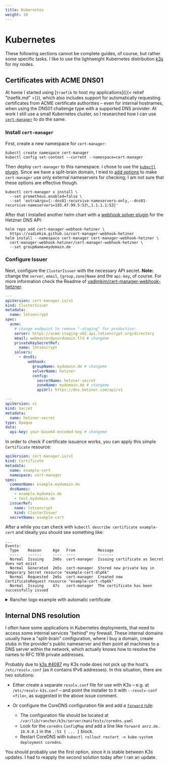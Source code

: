 ```yaml
---
title: Kubernetes
weight: 10
---
```


# Kubernetes

These following sections cannot be complete guides, of course, but rather some specific tasks. I like to use the lightweight Kubernetes distribution [k3s](https://k3s.io/) for my nodes.

## Certificates with ACME DNS01

At home I started using [`traefik` to host my applications]({{< relref "traefik.md" >}}), which also includes support for automatically requesting certificates from ACME certificate authorities – even for internal hostnames, when using the DNS01 challenge type with a supported DNS provider. At work I still use a small Kubernetes cluster, so I researched how I can use [`cert-manager`](https://cert-manager.io/) to do the same.

### Install `cert-manager`

First, create a new namespace for `cert-manager`:

    kubectl create namespace cert-manager
    kubectl config set-context --current --namespace=cert-manager

Then deploy `cert-manager` to this namespace. I chose to use the [`kubectl` plugin](https://cert-manager.io/docs/usage/kubectl-plugin/). Since we have a split-brain domain, I tried to [add options](https://cert-manager.io/docs/configuration/acme/dns01/#setting-nameservers-for-dns01-self-check) to make `cert-manager` use only external nameservers for checking; I am not sure that these options are effective though.

    kubectl cert-manager x install \
      --set prometheus.enabled=false \
      --set 'extraArgs={--dns01-recursive-nameservers-only,--dns01-recursive-nameservers=193.47.99.5:53\,1.1.1.1:53}'

After that I installed another helm chart with a [webhook solver plugin](https://github.com/vadimkim/cert-manager-webhook-hetzner) for the Hetzner DNS API:

    helm repo add cert-manager-webhook-hetzner \
      https://vadimkim.github.io/cert-manager-webhook-hetzner
    helm install --namespace cert-manager cert-manager-webhook-hetzner \
      cert-manager-webhook-hetzner/cert-manager-webhook-hetzner \
      --set groupName=mydomain.de

### Configure Issuer

Next, configure the `ClusterIssuer` with the necessary API secret. **Note:** change the `server`, `email`, `{group,zone}Name` and the `api-key`, of course. For more information check the Readme of [vadimkim/cert-manager-webhook-hetzner](https://github.com/vadimkim/cert-manager-webhook-hetzner).

```yaml
---
apiVersion: cert-manager.io/v1
kind: ClusterIssuer
metadata:
  name: letsencrypt
spec:
  acme:
    # change endpoint to remove "-staging" for production:
    server: https://acme-staging-v02.api.letsencrypt.org/directory
    email: webmaster@yourdomain.tld # changeme
    privateKeySecretRef:
      name: letsencrypt
    solvers:
      - dns01:
          webhook:
            groupName: mydomain.de # changeme
            solverName: hetzner
            config:
              secretName: hetzner-secret
              zoneName: mydomain.de # changeme
              apiUrl: https://dns.hetzner.com/api/v1

---
apiVersion: v1
kind: Secret
metadata:
  name: hetzner-secret
type: Opaque
data:
  api-key: your-base64-encoded-key # changeme
```

In order to check if certificate issuance works, you can apply this simple `Certificate` resource:

```yaml
apiVersion: cert-manager.io/v1
kind: Certificate
metadata:
  name: example-cert
  namespace: cert-manager
spec:
  commonName: example.mydomain.de
  dnsNames:
    - example.mydomain.de
    - test.mydomain.de
  issuerRef:
    name: letsencrypt
    kind: ClusterIssuer
  secretName: example-cert
```

After a while you can check with `kubectl describe certificate example-cert` and ideally you should see something like:

```
...
Events:
  Type    Reason     Age   From          Message
  ----    ------     ----  ----          -------
  Normal  Issuing    2m6s  cert-manager  Issuing certificate as Secret does not exist
  Normal  Generated  2m5s  cert-manager  Stored new private key in temporary Secret resource "example-cert-dlp6k"
  Normal  Requested  2m5s  cert-manager  Created new CertificateRequest resource "example-cert-rbp6k"
  Normal  Issuing    47s   cert-manager  The certificate has been successfully issued
```

<details>
    <summary>Rancher logo example with automatic certificate</summary>

Of course, you can also use annotations on an `Ingress` to automatically issue certificates instead of creating resources beforehand. Here is a complete example that deploys a simple demo application:

```yaml
---
apiVersion: apps/v1
kind: Deployment
metadata:
  name: rancher-logo-app
spec:
  selector:
    matchLabels:
      name: rancher-logo-backend
  template:
    metadata:
      labels:
        name: rancher-logo-backend
    spec:
      containers:
        - name: backend
          image: ruanbekker/logos:rancher
          ports:
            - containerPort: 80
---
apiVersion: v1
kind: Service
metadata:
  name: rancher-logo-service
spec:
  ports:
    - name: http
      port: 80
      protocol: TCP
      targetPort: 80
  selector:
    name: rancher-logo-backend
---
apiVersion: networking.k8s.io/v1
kind: Ingress
metadata:
  name: rancher-logo-ingress
  annotations:
    cert-manager.io/cluster-issuer: letsencrypt
spec:
  tls:
    - secretName: logo-test-cert
      hosts:
        - logo.mydomain.de
  rules:
  - host: logo.mydomain.de
    http:
      paths:
        - path: /
          pathType: Prefix
          backend:
            service:
              name: rancher-logo-service
              port:
                name: http
```

</details>

## Internal DNS resolution

I often have some applications in Kubernetes deployments, that need to access some internal services "behind" my firewall. These internal domains usually have a "split-brain" configuration, where I buy a domain, create stubs in the provider's public nameserver and then point all machines to a DNS server within the network, which actually knows how to resolve the names to RFC 1918 private addresses.

Probably due to [k3s #4087](https://github.com/k3s-io/k3s/issues/4087#issuecomment-928438828) my K3s node does not pick up the host's `/etc/resolv.conf` (as it contains IPv6 addresses). In this situation, there are two solutions:

* Either create a separate `resolv.conf` file for use with K3s – e.g. at `/etc/resolv-k3s.conf` – and point the installer to it with `--resolv-conf <file>`, as suggested in the above issue comment.

* Or configure the CoreDNS configuration file and add a [`forward` rule](https://coredns.io/plugins/forward/):
  * The configuration file should be located at `/var/lib/rancher/k3s/server/manifests/coredns.yaml`
  * Look for the `coredns` `ConfigMap` and add a line like `forward anrz.de. 10.0.0.1` in the `.:53 { ... }` block.
  * Restart CoreDNS with `kubectl rollout restart -n kube-system deployment coredns`.

You should probably use the first option, since it is stable between K3s updates. I had to reapply the second solution today after I ran an update.
